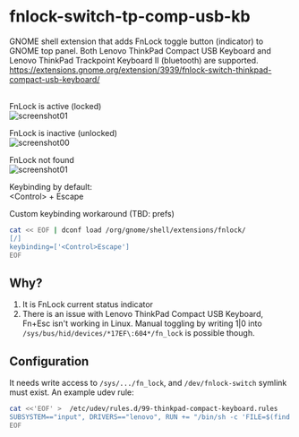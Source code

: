 # fnlock-switch-tp-comp-usb-kb
GNOME shell extension that adds FnLock toggle button (indicator) to GNOME top panel.
Both Lenovo ThinkPad Compact USB Keyboard and Lenovo ThinkPad Trackpoint Keyboard II (bluetooth) are supported.
https://extensions.gnome.org/extension/3939/fnlock-switch-thinkpad-compact-usb-keyboard/

\
FnLock is active (locked)\
![screenshot01](https://github.com/goloshubov/tp-comp-keyboard-fnlk-switch/blob/master/about/screenshots/locked.png)

FnLock is inactive (unlocked)\
![screenshot00](https://github.com/goloshubov/tp-comp-keyboard-fnlk-switch/blob/master/about/screenshots/unlocked.png)

FnLock not found\
![screenshot01](https://github.com/goloshubov/tp-comp-keyboard-fnlk-switch/blob/master/about/screenshots/none.png)

Keybinding by default:\
\<Control> + Escape

Custom keybinding workaround (TBD: prefs)
```bash
cat << EOF | dconf load /org/gnome/shell/extensions/fnlock/
[/]
keybinding=['<Control>Escape']
EOF
```

## Why?
1) It is FnLock current status indicator
2) There is an issue with Lenovo ThinkPad Compact USB Keyboard, Fn+Esc isn't working in Linux. Manual toggling by writing 1|0 into `/sys/bus/hid/devices/*17EF\:604*/fn_lock` is possible though.

## Configuration
It needs write access to `/sys/.../fn_lock`, and `/dev/fnlock-switch` symlink must exist. An example udev rule:

```bash
cat <<'EOF' >  /etc/udev/rules.d/99-thinkpad-compact-keyboard.rules
SUBSYSTEM=="input", DRIVERS=="lenovo", RUN += "/bin/sh -c 'FILE=$(find /sys/devices/ -name fn_lock 2>/dev/null); test -f $FILE && chown <CHANGE_USERNAME> $FILE && ln -f -s $FILE /dev/fnlock-switch'"
EOF
```
